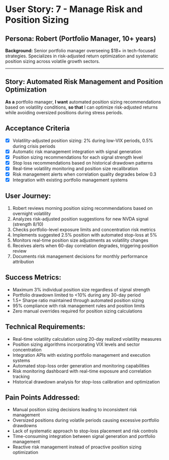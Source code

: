 # User Story: 7 - Manage Risk and Position Sizing

## Persona: Robert (Portfolio Manager, 10+ years)
**Background:** Senior portfolio manager overseeing $1B+ in tech-focused strategies. Specializes in risk-adjusted return optimization and systematic position sizing across volatile growth sectors.

---

## Story: Automated Risk Management and Position Optimization

**As a** portfolio manager,
**I want** automated position sizing recommendations based on volatility conditions,
**so that** I can optimize risk-adjusted returns while avoiding oversized positions during stress periods.

## Acceptance Criteria

- [x] Volatility-adjusted position sizing: 2% during low-VIX periods, 0.5% during crisis periods
- [x] Automatic risk management integration with signal generation
- [x] Position sizing recommendations for each signal strength level
- [x] Stop loss recommendations based on historical drawdown patterns
- [x] Real-time volatility monitoring and position size recalibration
- [x] Risk management alerts when correlation quality degrades below 0.3
- [x] Integration with existing portfolio management systems

## User Journey:

1. Robert reviews morning position sizing recommendations based on overnight volatility
2. Analyzes risk-adjusted position suggestions for new NVDA signal (strength 8/10)
3. Checks portfolio-level exposure limits and concentration risk metrics
4. Implements suggested 2.5% position with automated stop-loss at 5%
5. Monitors real-time position size adjustments as volatility changes
6. Receives alerts when 60-day correlation degrades, triggering position review
7. Documents risk management decisions for monthly performance attribution

## Success Metrics:

- Maximum 3% individual position size regardless of signal strength
- Portfolio drawdown limited to <10% during any 30-day period
- 1.5+ Sharpe ratio maintained through automated position sizing
- 95% compliance with risk management rules and position limits
- Zero manual overrides required for position sizing calculations

## Technical Requirements:

- Real-time volatility calculation using 20-day realized volatility measures
- Position sizing algorithms incorporating VIX levels and sector concentration
- Integration APIs with existing portfolio management and execution systems
- Automated stop-loss order generation and monitoring capabilities
- Risk monitoring dashboard with real-time exposure and correlation tracking
- Historical drawdown analysis for stop-loss calibration and optimization

## Pain Points Addressed:

- Manual position sizing decisions leading to inconsistent risk management
- Oversized positions during volatile periods causing excessive portfolio drawdowns
- Lack of systematic approach to stop-loss placement and risk controls
- Time-consuming integration between signal generation and portfolio management
- Reactive risk management instead of proactive position sizing optimization
